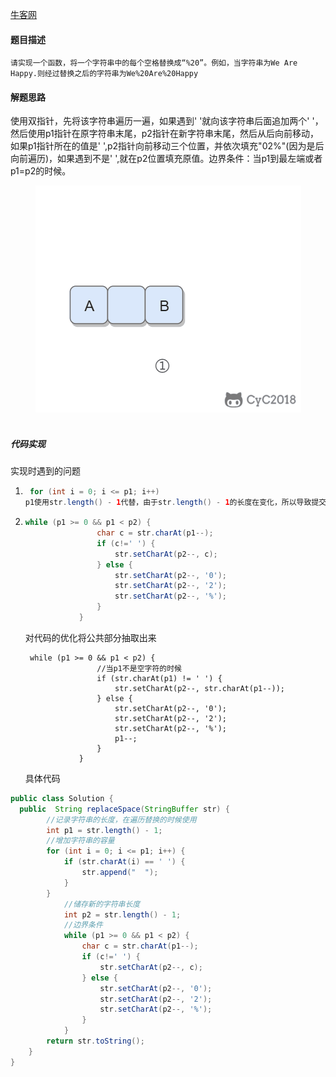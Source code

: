 [牛客网](https://www.nowcoder.com/practice/4060ac7e3e404ad1a894ef3e17650423?tpId=13&tqId=11155&tPage=1&rp=1&ru=/ta/coding-interviews&qru=/ta/coding-interviews/question-ranking&from=cyc_github)

#### 题目描述

```
请实现一个函数，将一个字符串中的每个空格替换成“%20”。例如，当字符串为We Are Happy.则经过替换之后的字符串为We%20Are%20Happy
```

####   解题思路

使用双指针，先将该字符串遍历一遍，如果遇到' '就向该字符串后面追加两个' '，然后使用p1指针在原字符串末尾，p2指针在新字符串末尾，然后从后向前移动，如果p1指针所在的值是' ',p2指针向前移动三个位置，并依次填充"02%"(因为是后向前遍历)，如果遇到不是' ',就在p2位置填充原值。边界条件：当p1到最左端或者p1=p2的时候。

<div align="center"> <img src="../png/1.gif"/> </div><br>

##### 代码实现

实现时遇到的问题

1. ```java
    for (int i = 0; i <= p1; i++) 
   p1使用str.length() - 1代替，由于str.length() - 1的长度在变化，所以导致提交失败.
   ```

2. ```JAVA
   while (p1 >= 0 && p1 < p2) {
                   char c = str.charAt(p1--);
                   if (c!=' ') {
                       str.setCharAt(p2--, c);
                   } else {
                       str.setCharAt(p2--, '0');
                       str.setCharAt(p2--, '2');
                       str.setCharAt(p2--, '%');
                   }
               }
   ```

   对代码的优化将公共部分抽取出来

   ```
    while (p1 >= 0 && p1 < p2) {
                   //当p1不是空字符的时候
                   if (str.charAt(p1) != ' ') {
                       str.setCharAt(p2--, str.charAt(p1--));
                   } else {
                       str.setCharAt(p2--, '0');
                       str.setCharAt(p2--, '2');
                       str.setCharAt(p2--, '%');
                       p1--;
                   }
               }
   ```

   具体代码

```java
public class Solution {
  public  String replaceSpace(StringBuffer str) {
        //记录字符串的长度，在遍历替换的时候使用
        int p1 = str.length() - 1;
        //增加字符串的容量
        for (int i = 0; i <= p1; i++) {
            if (str.charAt(i) == ' ') {
                str.append("  ");
            }
        }
            //储存新的字符串长度
            int p2 = str.length() - 1;
            //边界条件
            while (p1 >= 0 && p1 < p2) {
                char c = str.charAt(p1--);
                if (c!=' ') {
                    str.setCharAt(p2--, c);
                } else {
                    str.setCharAt(p2--, '0');
                    str.setCharAt(p2--, '2');
                    str.setCharAt(p2--, '%');
                }
            }
        return str.toString();
    }
}

```

